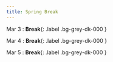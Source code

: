 ```yaml
---
title: Spring Break
---
```



Mar 3
: **Break**{: .label .bg-grey-dk-000 }

Mar 4
: **Break**{: .label .bg-grey-dk-000 }

Mar 5
: **Break**{: .label .bg-grey-dk-000 }

